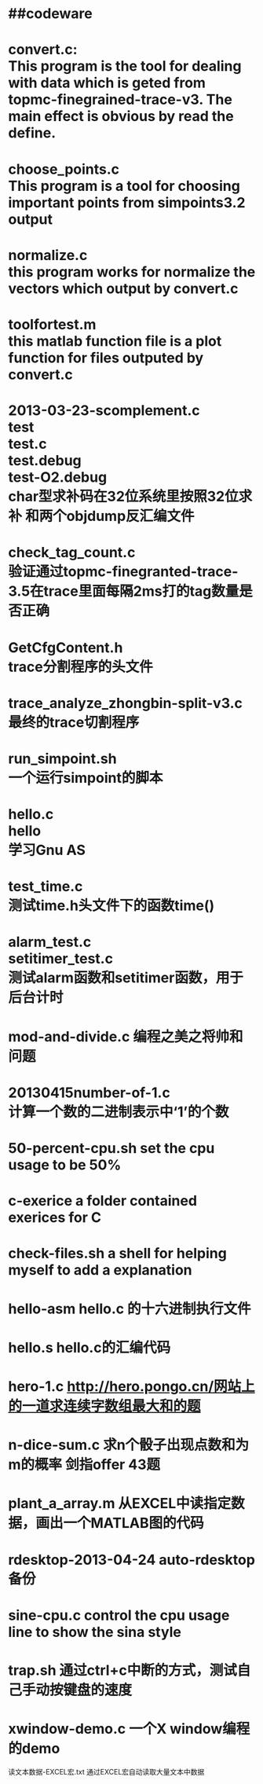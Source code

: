 ##codeware  
========  
convert.c:  
    This program is the tool for dealing with data
    which is geted from topmc-finegrained-trace-v3.
    The main effect is obvious by read the define.
========  
choose_points.c  
    This program is a tool for choosing important points from simpoints3.2 output
=========  
normalize.c  
    this program works for normalize the vectors which output by convert.c
==========  
toolfortest.m  
    this matlab function file is a plot function for files outputed by convert.c
============  
2013-03-23-scomplement.c  
test  
test.c  
test.debug  
test-O2.debug  
    char型求补码在32位系统里按照32位求补
    和两个objdump反汇编文件
============  
check_tag_count.c  
    验证通过topmc-finegranted-trace-3.5在trace里面每隔2ms打的tag数量是否正确  
============  
GetCfgContent.h  
    trace分割程序的头文件
============  
trace_analyze_zhongbin-split-v3.c  
    最终的trace切割程序
============  
run_simpoint.sh  
    一个运行simpoint的脚本
============  
hello.c  
hello  
    学习Gnu AS
============  
test_time.c  
	测试time.h头文件下的函数time()
============  
alarm_test.c  
setitimer_test.c  
	测试alarm函数和setitimer函数，用于后台计时
============  
mod-and-divide.c
	编程之美之将帅和问题
============  
20130415number-of-1.c  	
	计算一个数的二进制表示中‘1’的个数
============
50-percent-cpu.sh
	set the cpu usage to be 50%
============
c-exerice
	a folder contained exerices for C
============
check-files.sh
	a shell for helping myself to add a explanation
============
hello-asm
	hello.c 的十六进制执行文件
============
hello.s
	hello.c的汇编代码
============
hero-1.c
	http://hero.pongo.cn/网站上的一道求连续字数组最大和的题
============
n-dice-sum.c
	求n个骰子出现点数和为m的概率   剑指offer 43题
============
plant_a_array.m
	从EXCEL中读指定数据，画出一个MATLAB图的代码
============
rdesktop-2013-04-24
	auto-rdesktop备份
============
sine-cpu.c
	control the cpu usage line to show the sina style
============
trap.sh
	通过ctrl+c中断的方式，测试自己手动按键盘的速度
============
xwindow-demo.c
	一个X window编程的demo
============
读文本数据-EXCEL宏.txt
	通过EXCEL宏自动读取大量文本中数据

